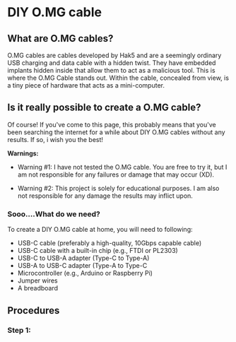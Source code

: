# DIY O.MG cable

## What are O.MG cables?
O.MG cables are cables developed by Hak5 and are a seemingly ordinary USB charging and data cable with a hidden twist. They have embedded implants hidden inside that allow them to act as a malicious tool. This is where the O.MG Cable stands out. Within the cable, concealed from view, is a tiny piece of hardware that acts as a mini-computer.

## Is it really possible to create a O.MG cable?
Of course! If you've come to this page, this probably means that you've been searching the internet for a while about DIY O.MG cables without any results. If so, i wish you the best!

**Warnings:**

* Warning #1: I have not tested the O.MG cable. You are free to try it, but I am not responsible for any failures or damage that may occur (XD).
  
* Warning #2: This project is solely for educational purposes. I am also not responsible for any damage the results may inflict upon.

### Sooo....What do we need?

To create a DIY O.MG cable at home, you will need to following:

*  USB-C cable (preferably a high-quality, 10Gbps capable cable)
*  USB-C cable with a built-in chip (e.g., FTDI or PL2303)
*  USB-C to USB-A adapter (Type-C to Type-A)
*  USB-A to USB-C adapter (Type-A to Type-C
*  Microcontroller (e.g., Arduino or Raspberry Pi)
*  Jumper wires
* A breadboard

## Procedures

### Step 1:

